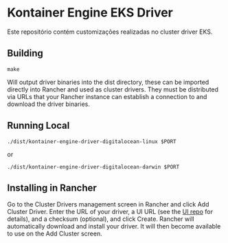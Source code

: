 # Kontainer Engine EKS Driver

Este repositório contém customizações realizadas no cluster driver EKS. 

## Building
```shell script
make
```
Will output driver binaries into the dist directory, these can be imported directly into Rancher and used as cluster drivers. They must be distributed via URLs that your Rancher instance can establish a connection to and download the driver binaries.

## Running Local
```shell script
./dist/kontainer-engine-driver-digitalocean-linux $PORT
```
or
```shell script
./dist/kontainer-engine-driver-digitalocean-darwin $PORT
```

## Installing in Rancher
Go to the Cluster Drivers management screen in Rancher and click Add Cluster Driver. Enter the URL of your driver, a UI URL (see the [UI repo](https://github.com/ribeiro-rodrigo/ui-cluster-driver-doks) for details), and a checksum (optional), and click Create. Rancher will automatically download and install your driver. It will then become available to use on the Add Cluster screen.